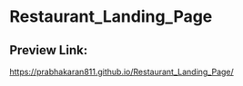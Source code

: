 # Restaurant_Landing_Page

## Preview Link:
   https://prabhakaran811.github.io/Restaurant_Landing_Page/
